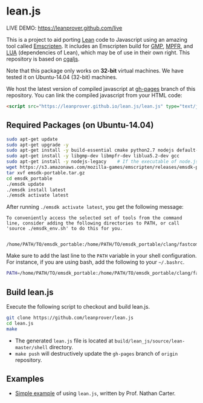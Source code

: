 lean.js
=======

LIVE DEMO: https://leanprover.github.com/live

This is a project to aid porting [Lean](http://leanprover.github.io/)
code to Javascript using an amazing tool called
[Emscripten](https://github.com/kripken/emscripten). It includes an
Emscripten build for [GMP](http://gmplib.org/),
[MPFR](http://www.mpfr.org/), and [LUA](http://lua.org) (dependencies
of Lean), which may be of use in their own right. This repository is
based on [cgaljs](https://github.com/marcosscriven/cgaljs).


Note that this package only works on **32-bit** virtual machines. We
have tested it on Ubuntu-14.04 (32-bit) machines.

We host the latest version of compiled javascript at
[gh-pages](https://github.com/leanprover/lean.js/tree/gh-pages) branch
of this repository. You can link the compiled javascript from your
HTML code:

```html
<script src="https://leanprover.github.io/lean.js/lean.js" type="text/javascript" charset="utf-8"></script>
```


Required Packages (on Ubuntu-14.04)
-----------------------------------

```bash
sudo apt-get update
sudo apt-get upgrade -y
sudo apt-get install -y build-essential cmake python2.7 nodejs default-jre git wget m4
sudo apt-get install -y libgmp-dev libmpfr-dev liblua5.2-dev gcc
sudo apt-get install -y nodejs-legacy    # If the executable of node.js is `nodejs` instead of `node`
wget https://s3.amazonaws.com/mozilla-games/emscripten/releases/emsdk-portable.tar.gz
tar xvf emsdk-portable.tar.gz
cd emsdk_portable
./emsdk update
./emsdk install latest
./emsdk activate latest
```

After running `./emsdk activate latest`, you get the following message:

```
To conveniently access the selected set of tools from the command line, consider adding the following directories to PATH, or call 'source ./emsdk_env.sh' to do this for you.

   /home/PATH/TO/emsdk_portable:/home/PATH/TO/emsdk_portable/clang/fastcomp/build_master_32/bin:/home/PATH/TO/emsdk_portable/emscripten/master
```

Make sure to add the last line to the `PATH` variable in your shell configuration. For instance, if you are using bash, add the following to your `~/.bashrc`.

```bash
PATH=/home/PATH/TO/emsdk_portable:/home/PATH/TO/emsdk_portable/clang/fastcomp/build_master_32/bin:/home/PATH/TO/emsdk_portable/emscripten/master:$PATH
```

Build lean.js
--------------

Execute the following script to checkout and build lean.js.
```bash
git clone https://github.com/leanprover/lean.js
cd lean.js
make
```

 - The generated ``lean.js`` file is located at ``build/lean_js/source/lean-master/shell`` directory.
 - ``make push`` will destructively update the ``gh-pages`` branch of ``origin`` repository.

Examples
--------

 - [Simple example](https://github.com/leanprover/lean.js/blob/master/examples/simple-lean-js-example.html) of using `lean.js`, written by Prof. Nathan Carter.
